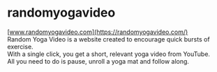 # randomyogavideo
[www.randomyogavideo.com](https://randomyogavideo.com/) <br>
Random Yoga Video is a website created to encourage quick bursts of exercise. <br>
With a single click, you get a short, relevant yoga video from YouTube. <br>
All you need to do is pause, unroll a yoga mat and follow along. <br>
